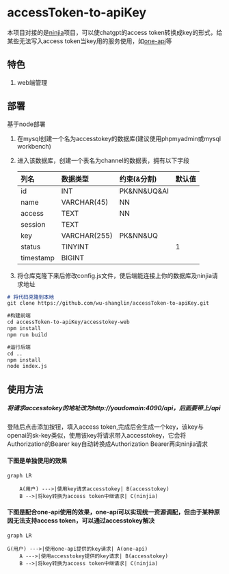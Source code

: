 # **accessToken-to-apiKey**

本项目对接的是[ninjia](https://github.com/gngpp/ninja)项目，可以使chatgpt的access token转换成key的形式，给某些无法写入access token当key用的服务使用，如[one-api](https://github.com/songquanpeng/one-api)等

## 特色

1.  web端管理

## 部署

基于node部署

1.  在mysql创建一个名为accesstokey的数据库(建议使用phpmyadmin或mysql workbench)
2.  进入该数据库，创建一个表名为channel的数据表，拥有以下字段

    | 列名        | 数据类型         | 约束(&分割)        | 默认值 |
    | :-------- | :----------- | :------------- | :-- |
    | id        | INT          | PK\&NN\&UQ\&AI |     |
    | name      | VARCHAR(45)  | NN             |     |
    | access    | TEXT         | NN             |     |
    | session   | TEXT         |                |     |
    | key       | VARCHAR(255) | PK\&NN\&UQ     |     |
    | status    | TINYINT      |                | 1   |
    | timestamp | BIGINT       |                |     |
3.  将仓库克隆下来后修改config.js文件，使后端能连接上你的数据库及ninjia请求地址



```markdown
# 将代码克隆到本地
git clone https://github.com/wu-shanglin/accessToken-to-apiKey.git

#构建前端
cd accessToken-to-apiKey/accesstokey-web
npm install
npm run build

#运行后端
cd ..
npm install
node index.js
```

## 使用方法

##### **将请求accesstokey的地址改为http\://youdomain:4090/api，后面要带上/api**

登陆后点击添加按钮，填入access token,完成后会生成一个key，该key与openai的sk-key类似，使用该key将请求带入accesstokey，它会将Authorization的Bearer key自动转换成Authorization Bearer再向ninjia请求

#### 下图是单独使用的效果

```mermaid
graph LR

    A(用户) --->|使用key请求accesstokey| B(accesstokey)
    B -->|将key转换为access token中继请求| C(ninjia)

```

#### 下图是配合one-api使用的效果，one-api可以实现统一资源调配，但由于某种原因无法支持access token，可以通过accesstokey解决

```mermaid
graph LR

G(用户) --->|使用one-api提供的key请求| A(one-api)
    A --->|使用accesstokey提供的key请求| B(accesstokey)
    B -->|将key转换为access token中继请求| C(ninjia)

```

